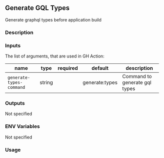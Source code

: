 ## Generate GQL Types

Generate graphql types before application build

### Description

### Inputs

The list of arguments, that are used in GH Action:

| name                     | type   | required | default        | description                   |
| ------------------------ | ------ | -------- | -------------- | ----------------------------- |
| `generate-types-command` | string |          | generate:types | Command to generate gql types |

### Outputs

Not specified

### ENV Variables

Not specified

### Usage
